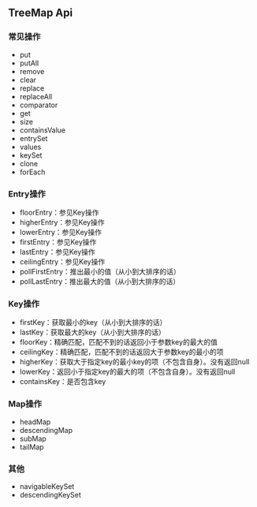 ## TreeMap Api

### 常见操作

- put
- putAll
- remove
- clear
- replace
- replaceAll
- comparator
- get
- size
- containsValue
- entrySet
- values
- keySet
- clone
- forEach

### Entry操作

- floorEntry：参见Key操作
- higherEntry：参见Key操作
- lowerEntry：参见Key操作
- firstEntry：参见Key操作
- lastEntry：参见Key操作
- ceilingEntry：参见Key操作
- pollFirstEntry：推出最小的值（从小到大排序的话）
- pollLastEntry：推出最大的值（从小到大排序的话）

### Key操作

- firstKey：获取最小的key（从小到大排序的话）
- lastKey：获取最大的key（从小到大排序的话）
- floorKey：精确匹配，匹配不到的话返回小于参数key的最大的值
- ceilingKey：精确匹配，匹配不到的话返回大于参数key的最小的项
- higherKey：获取大于指定key的最小key的项（不包含自身）。没有返回null
- lowerKey：返回小于指定key的最大的项（不包含自身）。没有返回null
- containsKey：是否包含key

### Map操作

- headMap
- descendingMap
- subMap
- tailMap

### 其他

- navigableKeySet
- descendingKeySet

